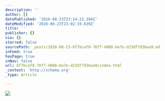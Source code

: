 ```yaml
---
description: ''
author: []
datePublished: '2016-08-23T23:14:21.394Z'
dateModified: '2016-08-23T23:02:19.639Z'
title: ''
publisher: {}
via: {}
starred: false
sourcePath: _posts/2016-08-23-8f7bcaf8-76ff-4008-be7e-d23df7d56aa9.md
inFeed: true
hasPage: true
inNav: false
url: 8f7bcaf8-76ff-4008-be7e-d23df7d56aa9/index.html
_context: 'http://schema.org'
_type: Article

---
```

![](https://the-grid-user-content.s3-us-west-2.amazonaws.com/c599c99a-9ca6-4c89-a712-b73f26845d7d.jpg)